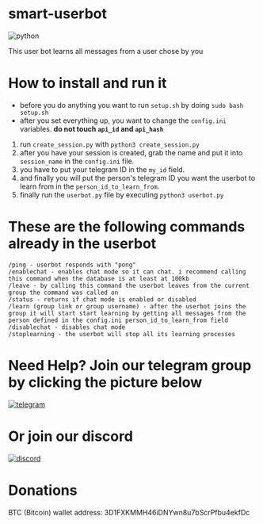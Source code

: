 # smart-userbot
![python](https://img.shields.io/badge/python-3.x-red.svg)

This user bot learns all messages from a user chose by you

# How to install and run it
- before you do anything you want to run `setup.sh` by doing `sudo bash setup.sh`
- after you set everything up, you want to change the `config.ini` variables. 
**do not touch `api_id` and `api_hash`**
1. run `create_session.py` with `python3 create_session.py`
2. after you have your session is created, grab the name and put it into `session_name` in the `config.ini` file.
3. you have to put your telegram ID in the `my_id` field.
4. and finally you will put the person's telegram ID you want the userbot to learn from in the `person_id_to_learn_from`.
5. finally run the `userbot.py` file by executing `python3 userbot.py`

# These are the following commands already in the userbot
```
/ping - userbot responds with "pong"
/enablechat - enables chat mode so it can chat. i recommend calling this command when the database is at least at 100kb
/leave - by calling this command the userbot leaves from the current group the command was called on
/status - returns if chat mode is enabled or disabled
/learn (group link or group username) - after the userbot joins the group it will start start learning by getting all messages from the person defined in the config.ini person_id_to_learn_from field
/disablechat - disables chat mode
/stoplearning - the userbot will stop all its learning processes
```

# Need Help? Join our telegram group by clicking the picture below
[![telegram](http://www.freepnglogos.com/uploads/telegram-logo-15.png)](https://t.me/tfchat)

# Or join our discord
[![discord](http://i.imgur.com/cbfIsqM.png)](https://discord.com/invite/PcXbQA3)

# Donations
BTC (Bitcoin) wallet address: 3D1FXKMMH46iDNYwn8u7bScrPfbu4ekfDc
